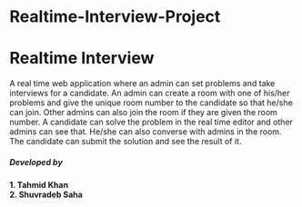 # Realtime-Interview-Project
<h1> Realtime Interview </h1>
A real time web application where an admin can set problems and take interviews for a candidate. An admin can create a room with one of his/her problems and give the unique room number to the candidate so that he/she can join. Other admins can also join the room if they are given the room number. A candidate can solve the problem in the real time editor and other admins can see that. He/she can also converse with admins in the room. The candidate can submit the solution and see the result of it.

<h5>Developed by </h5>
<b>1. Tahmid Khan </b> <br>
<b>2. Shuvradeb Saha </b>
